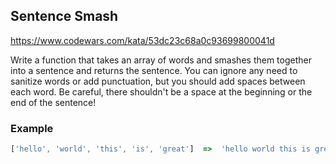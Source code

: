 ## Sentence Smash

https://www.codewars.com/kata/53dc23c68a0c93699800041d

Write a function that takes an array of words and smashes them together into a sentence and returns the sentence. You can ignore any need to sanitize words or add punctuation, but you should add spaces between each word. Be careful, there shouldn't be a space at the beginning or the end of the sentence!

### Example

```ts
['hello', 'world', 'this', 'is', 'great']  =>  'hello world this is great'
```

